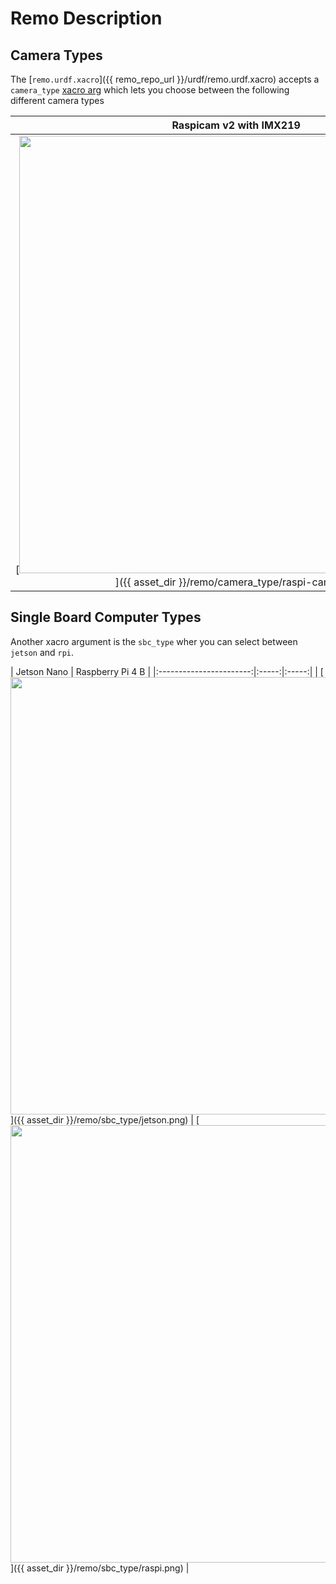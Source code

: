 # Remo Description


## Camera Types

The [`remo.urdf.xacro`]({{ remo_repo_url }}/urdf/remo.urdf.xacro) accepts a `camera_type`
[xacro arg](http://wiki.ros.org/xacro#Rospack_commands) which lets you choose between the following different camera types

| Raspicam v2 with IMX219 | OAK-1 | OAK-D |
|:-----------------------:|:-----:|:-----:|
| [<img src="{{ asset_dir }}/remo/camera_type/raspi-cam.png" width="700">]({{ asset_dir }}/remo/camera_type/raspi-cam.png) | [<img src="{{ asset_dir }}/remo/camera_type/oak-1.png" width="700">]({{ asset_dir }}/remo/camera_type/oak-1.png) | [<img src="{{ asset_dir }}/remo/camera_type/oak-d.png" width="700">]({{ asset_dir }}/remo/camera_type/oak-d.png) |

## Single Board Computer Types

Another xacro argument is the `sbc_type` wher you can select between `jetson` and `rpi`.

| Jetson Nano | Raspberry Pi 4 B |
|:-----------------------:|:-----:|:-----:|
| [<img src="{{ asset_dir }}/remo/sbc_type/jetson.png" width="700">]({{ asset_dir }}/remo/sbc_type/jetson.png) | [<img src="{{ asset_dir }}/remo/sbc_type/raspi.png" width="700">]({{ asset_dir }}/remo/sbc_type/raspi.png) |